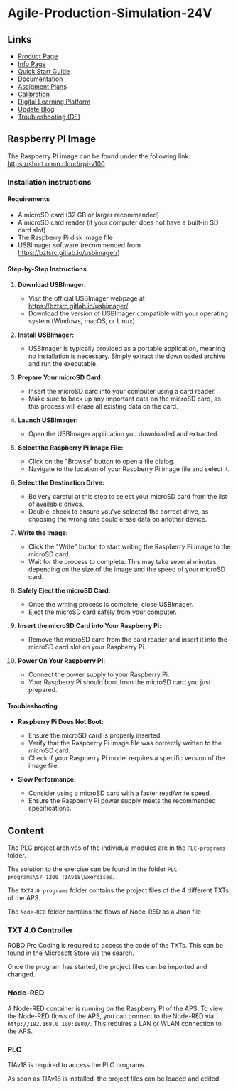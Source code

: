 # Agile-Production-Simulation-24V

## Links
- [Product Page](https://www.fischertechnik.de/en/products/industry-and-universities/training-models/569289-agile-production-simulation-24v)
- [Info Page](https://www.fischertechnik.de/en/products/industry-and-universities/training-models/569289-agile-production-simulation-24v)
- [Quick Start Guide](https://www.fischertechnik.de/-/media/fischertechnik/rebrush/industrie-und-hochschulen/technische-dokumente/agile-production-simulation/en/quick-start-guide-agile-production-simulation_en.pdf)
- [Documentation](https://www.fischertechnik.de/-/media/fischertechnik/rebrush/industrie-und-hochschulen/technische-dokumente/agile-production-simulation/en/documentation_aps_en-0424.pdf)
- [Assigment Plans](https://www.fischertechnik.de/-/media/fischertechnik/rebrush/industrie-und-hochschulen/technische-dokumente/agile-production-simulation/en/assignmentplans_aps_en.pdf)
- [Calibration](https://www.fischertechnik.de/-/media/fischertechnik/rebrush/industrie-und-hochschulen/technische-dokumente/agile-production-simulation/en/calibration-en.zip)
- [Digital Learning Platform](https://www.fischertechnik-digital-learning-platform.de/)
- [Update Blog](https://www.fischertechnik.de/en/industry-and-universities/technical-documents/simulate/agile-production-simulation/update-blog)
- [Troubleshooting (DE)](https://www.fischertechnik.de/-/media/fischertechnik/rebrush/industrie-und-hochschulen/technische-dokumente/agile-production-simulation/de/fehlersuche_aps_de.pdf)

## Raspberry PI Image

The Raspberry PI image can be found under the following link: https://short.omm.cloud/rpi-v100

### Installation instructions

#### Requirements

- A microSD card (32 GB or larger recommended)
- A microSD card reader (if your computer does not have a built-in SD card slot)
- The Raspberry Pi disk image file
- USBImager software (recommended from https://bztsrc.gitlab.io/usbimager/)

#### Step-by-Step Instructions

1. **Download USBImager:**
   - Visit the official USBImager webpage at https://bztsrc.gitlab.io/usbimager/
   - Download the version of USBImager compatible with your operating system (Windows, macOS, or Linux).

2. **Install USBImager:**
   - USBImager is typically provided as a portable application, meaning no installation is necessary. Simply extract the downloaded archive and run the executable.

3. **Prepare Your microSD Card:**
   - Insert the microSD card into your computer using a card reader.
   - Make sure to back up any important data on the microSD card, as this process will erase all existing data on the card.

4. **Launch USBImager:**
   - Open the USBImager application you downloaded and extracted.

5. **Select the Raspberry Pi Image File:**
   - Click on the "Browse" button to open a file dialog.
   - Navigate to the location of your Raspberry Pi image file and select it.

6. **Select the Destination Drive:**
   - Be very careful at this step to select your microSD card from the list of available drives.
   - Double-check to ensure you've selected the correct drive, as choosing the wrong one could erase data on another device.

7. **Write the Image:**
   - Click the "Write" button to start writing the Raspberry Pi image to the microSD card.
   - Wait for the process to complete. This may take several minutes, depending on the size of the image and the speed of your microSD card.

8. **Safely Eject the microSD Card:**
   - Once the writing process is complete, close USBImager.
   - Eject the microSD card safely from your computer.

9. **Insert the microSD Card into Your Raspberry Pi:**
   - Remove the microSD card from the card reader and insert it into the microSD card slot on your Raspberry Pi.

10. **Power On Your Raspberry Pi:**
    - Connect the power supply to your Raspberry Pi.
    - Your Raspberry Pi should boot from the microSD card you just prepared.

#### Troubleshooting

- **Raspberry Pi Does Not Boot:**
  - Ensure the microSD card is properly inserted.
  - Verify that the Raspberry Pi image file was correctly written to the microSD card.
  - Check if your Raspberry Pi model requires a specific version of the image file.

- **Slow Performance:**
  - Consider using a microSD card with a faster read/write speed.
  - Ensure the Raspberry Pi power supply meets the recommended specifications.

## Content

The PLC project archives of the individual modules are in the `PLC-programs` folder.

The solution to the exercise can be found in the folder `PLC-programs\S7_1200_TIAv18\Exercises`.

The `TXT4.0 programs` folder contains the project files of the 4 different TXTs of the APS.

The `Node-RED` folder contains the flows of Node-RED as a Json file

### TXT 4.0 Controller

ROBO Pro Coding is required to access the code of the TXTs. This can be found in the Microsoft Store via the search.

Once the program has started, the project files can be imported and changed.

### Node-RED

A Node-RED container is running on the Raspberry PI of the APS. To view the Node-RED flows of the APS, you can connect to the Node-RED via `http://192.168.0.100:1880/`. This requires a LAN or WLAN connection to the APS.

### PLC

TIAv18 is required to access the PLC programs.

As soon as TIAv18 is installed, the project files can be loaded and edited.
